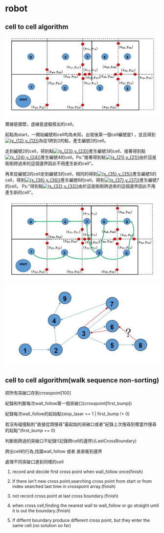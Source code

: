 # robot
cell to cell algorithm
-----------------------------------------


![image](https://github.com/WeJay/robot/blob/master/png/flow.JPG)



實線是牆壁，虛線是虛擬框出的cell。   
    
起點為start，一開始編號和cell均為未知，出發後第一個cell編號是1 ，並且得到<a href="https://www.codecogs.com/eqnedit.php?latex=(x_{12},y_{12})" target="_blank"><img src="https://latex.codecogs.com/gif.latex?(x_{12},y_{12})" title="(x_{12},y_{12})" /></a>為從1跨到2的點，產生編號2的cell。    
    
走到編號2的cell，得到點<a href="https://www.codecogs.com/eqnedit.php?latex=(x_{23},y_{23})" target="_blank"><img src="https://latex.codecogs.com/gif.latex?(x_{23},y_{23})" title="(x_{23},y_{23})" /></a>產生編號3的cell、接著得到點<a href="https://www.codecogs.com/eqnedit.php?latex=(x_{24},y_{24})" target="_blank"><img src="https://latex.codecogs.com/gif.latex?(x_{24},y_{24})" title="(x_{24},y_{24})" /></a>產生編號4的cell。Ps:”接著得到點<a href="https://www.codecogs.com/eqnedit.php?latex=(x_{21},y_{21})" target="_blank"><img src="https://latex.codecogs.com/gif.latex?(x_{21},y_{21})" title="(x_{21},y_{21})" /></a>由於這是剛剛跨過來的這個邊界因此不用產生新的cell”。   
    
再來從編號2的cell走到編號3的cell，相同的得到<a href="https://www.codecogs.com/eqnedit.php?latex=(x_{35},y_{35})" target="_blank"><img src="https://latex.codecogs.com/gif.latex?(x_{35},y_{35})" title="(x_{35},y_{35})" /></a>產生編號5的cell，得到<a href="https://www.codecogs.com/eqnedit.php?latex=(x_{36},y_{36})" target="_blank"><img src="https://latex.codecogs.com/gif.latex?(x_{36},y_{36})" title="(x_{36},y_{36})" /></a>產生編號6的cell，得到<a href="https://www.codecogs.com/eqnedit.php?latex=(x_{37},y_{37})" target="_blank"><img src="https://latex.codecogs.com/gif.latex?(x_{37},y_{37})" title="(x_{37},y_{37})" /></a>產生編號7的cell。 Ps:”得到點<a href="https://www.codecogs.com/eqnedit.php?latex=(x_{32},y_{32})" target="_blank"><img src="https://latex.codecogs.com/gif.latex?(x_{32},y_{32})" title="(x_{32},y_{32})" /></a>由於這是剛剛跨過來的這個邊界因此不用產生新的cell”。   
    
    
![image](https://github.com/WeJay/robot/blob/master/png/flow2.JPG)
	
	
	
![image](https://github.com/WeJay/robot/blob/master/png/graph.JPG)



cell to cell algorithm(walk sequence non-sorting)		
-------------------------------------------------------------------------------

把所有突破口存到crosspoint[100]		
		
紀錄和判斷每次wall_follow第一個突破口(crosspoint[first_bump])		
		
紀錄每次wall_follow的起始點(stop_laser == 1 | first_bump != 0)		

若沒有碰撞點則”直接從頭搜尋”最起始的突破口或者”紀錄上次搜尋到哪當作搜尋的起點”(first_bump == 0)		

判斷剛跨過的突破口不紀錄!(記錄跨cell的邊界)(LastCrossBoundary)		

跨出cell的行為,找牆wall_follow 或者 直直衝到邊界		

處理不同突破口進到同樣的cell		



1. record and decide first cross point when wall_follow once(finish)		

2. If there isn't new cross point,searching cross point from start or from index searched last time in crosspoint array.(finish)		

3. not record cross point at last cross boundary.(finish)		

4. when cross cell,finding the nearest wall to wall_follow or go straight until it is out the boundary.(finish)		

5. If differnt boundary produce different cross point, but they enter the same cell.(no solution so far)		
